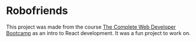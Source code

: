 # Robofriends
This project was made from the course [The Complete Web Developer Bootcamp](https://www.udemy.com/course/the-complete-web-developer-zero-to-mastery/) as an intro to React development. It was a fun project to work on. 